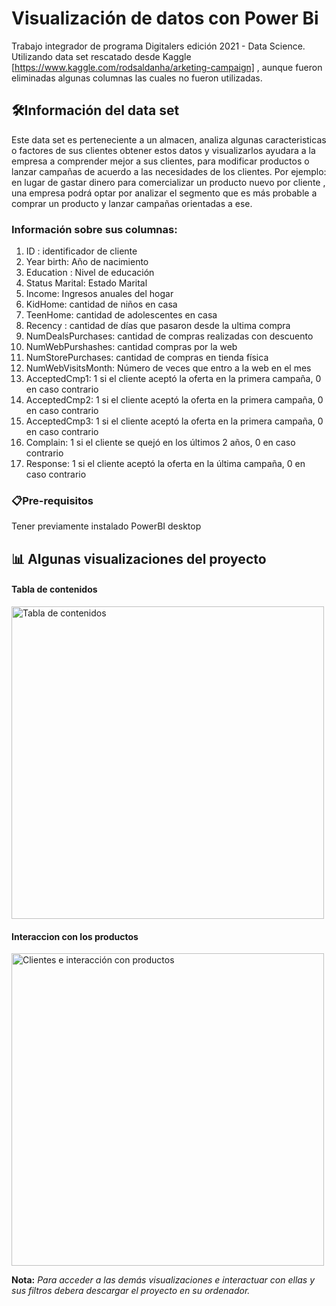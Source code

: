# Visualización de datos con Power Bi

Trabajo integrador de programa Digitalers edición 2021 - Data Science. 
Utilizando data set rescatado desde Kaggle [https://www.kaggle.com/rodsaldanha/arketing-campaign] , aunque fueron eliminadas algunas columnas las cuales no fueron utilizadas.

## 🛠️Información del data set
Este data set es perteneciente a un almacen, analiza algunas caracteristicas o factores de sus clientes obtener estos datos y visualizarlos ayudara a
la empresa a comprender mejor a sus clientes, para modificar productos o lanzar campañas de acuerdo a las necesidades de los clientes. 
Por ejemplo: en lugar de gastar dinero para comercializar un producto nuevo por cliente , una empresa podrá optar por analizar el segmento que es más probable a comprar un producto y lanzar campañas orientadas a ese.
### Información sobre sus columnas: 
1. ID : identificador de cliente
2. Year birth: Año de nacimiento
3. Education : Nivel de educación
4. Status Marital: Estado Marital
5. Income: Ingresos anuales del hogar
6. KidHome: cantidad de niños en casa
7. TeenHome: cantidad de adolescentes en casa
8. Recency : cantidad de días que pasaron desde la ultima compra
9. NumDealsPurchases: cantidad de compras realizadas con descuento
10. NumWebPurshashes: cantidad compras por la web
11. NumStorePurchases: cantidad de compras en tienda física
12. NumWebVisitsMonth: Número de veces que entro a la web en el mes
13. AcceptedCmp1: 1 si el cliente aceptó la oferta en la primera campaña, 0 en caso contrario
14. AcceptedCmp2: 1 si el cliente aceptó la oferta en la primera campaña, 0 en caso contrario
15. AcceptedCmp3: 1 si el cliente aceptó la oferta en la primera campaña, 0 en caso contrario
16. Complain: 1 si el cliente se quejó en los últimos 2 años, 0 en caso contrario
17. Response: 1 si el cliente aceptó la oferta en la última campaña, 0 en caso contrario


### 📋Pre-requisitos  
Tener previamente instalado PowerBI desktop

## 📊 Algunas visualizaciones del proyecto
#### Tabla de contenidos
<img src="https://i.ibb.co/kG6KpHT/Captura.png" alt="Tabla de contenidos" width="500px">


#### Interaccion con los productos
<img src="https://i.ibb.co/8zSNjky/2.png" alt="Clientes e interacción con productos" width="500px">

**Nota:** 
*Para acceder a las demás visualizaciones e interactuar con ellas y sus filtros debera descargar el proyecto en su ordenador.*
